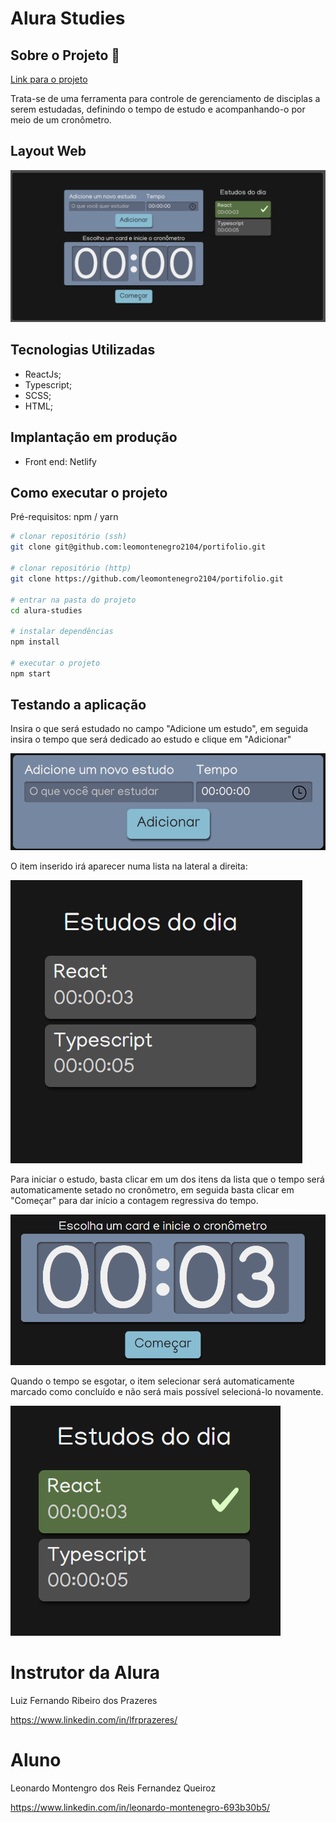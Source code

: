 # Alura Studies

## Sobre o Projeto 🔎

[Link para o projeto](https://alurastudies.netlify.app/)

Trata-se de uma ferramenta para controle de gerenciamento de disciplas a serem estudadas, definindo o tempo de estudo e acompanhando-o por meio de um cronômetro.

## Layout Web
![Web](https://github.com/leomontenegro2104/portifolio/blob/main/assets/layout-web-alura-studies.png)

## Tecnologias Utilizadas
* ReactJs;
* Typescript;
* SCSS;
* HTML;

## Implantação em produção
* Front end: Netlify

## Como executar o projeto
Pré-requisitos: npm / yarn

```bash
# clonar repositório (ssh)
git clone git@github.com:leomontenegro2104/portifolio.git

# clonar repositório (http)
git clone https://github.com/leomontenegro2104/portifolio.git

# entrar na pasta do projeto 
cd alura-studies

# instalar dependências
npm install

# executar o projeto
npm start
```
## Testando a aplicação

Insira o que será estudado no campo "Adicione um estudo", em seguida insira o tempo que será dedicado ao estudo e clique em "Adicionar"

![Inserindo dados](https://github.com/leomontenegro2104/portifolio/blob/main/assets/input-alura-studies.png)

O item inserido irá aparecer numa lista na lateral a direita:

![Lista de estudos](https://github.com/leomontenegro2104/portifolio/blob/main/assets/lista-alura-studies.png)

Para iniciar o estudo, basta clicar em um dos itens da lista que o tempo será automaticamente setado no cronômetro, em seguida basta clicar em "Começar" para dar início a contagem regressiva do tempo.

![Cronômetro](https://github.com/leomontenegro2104/portifolio/blob/main/assets/cronometro-alura-studies.png)

Quando o tempo se esgotar, o item selecionar será automaticamente marcado como concluído e não será mais possível selecioná-lo novamente.

![Item concluído](https://github.com/leomontenegro2104/portifolio/blob/main/assets/item-conluido-alura-studies.png)

# Instrutor da Alura
Luiz Fernando Ribeiro dos Prazeres

https://www.linkedin.com/in/lfrprazeres/

# Aluno
Leonardo Montengro dos Reis Fernandez Queiroz

https://www.linkedin.com/in/leonardo-montenegro-693b30b5/
